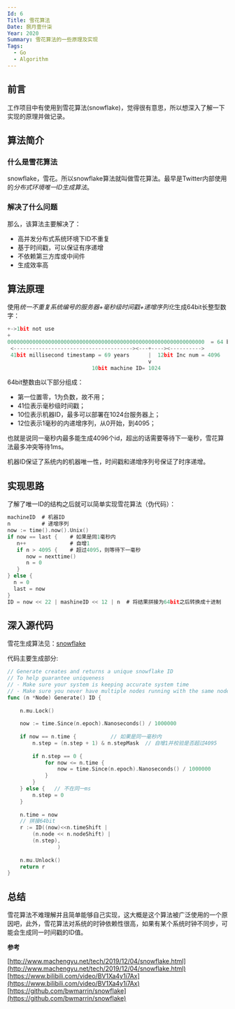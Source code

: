 ```yaml
--- 
Id: 6
Title: 雪花算法
Date: 捌月壹什柒
Year: 2020
Summary: 雪花算法的一些原理及实现
Tags:
  - Go
  - Algorithm
--- 
```


前言
-------
工作项目中有使用到雪花算法(snowflake)，觉得很有意思，所以想深入了解一下实现的原理并做记录。

## 算法简介


### 什么是雪花算法

snowflake，雪花。所以snowflake算法就叫做雪花算法。最早是Twitter内部使用的*分布式环境唯一ID生成算法*。

### 解决了什么问题

那么，该算法主要解决了：

- 高并发分布式系统环境下ID不重复
- 基于时间戳，可以保证有序递增
- 不依赖第三方库或中间件
- 生成效率高

## 算法原理

使用*统一不重复系统编号的服务器+毫秒级时间戳+递增序列化*生成64bit长整型数字：

```go
+->1bit not use
+
000000000000000000000000000000000000000000000000000000000000000  = 64 bit
 <--------------------------------------><---+----><---------->
 41bit millisecond timestamp = 69 years      |  12bit Inc num = 4096
                                             v
                           10bit machine ID= 1024
```
64bit整数由以下部分组成：

- 第一位置零，1为负数，故不用；
- 41位表示毫秒级时间戳；
- 10位表示机器ID，最多可以部署在1024台服务器上；
- 12位表示1毫秒的内递增序列，从0开始，到4095；

也就是说同一毫秒内最多能生成4096个id，超出的话需要等待下一毫秒，雪花算法最多冲突等待1ms。

机器ID保证了系统内的机器唯一性，时间戳和递增序列号保证了时序递增。

## 实现思路

了解了唯一ID的结构之后就可以简单实现雪花算法（伪代码）：

```go
machineID  # 机器ID
n          # 递增序列
now := time().now().Unix()
if now == last {    # 如果是同1毫秒内
   n++              # 自增1
   if n > 4095 {    # 超过4095，则等待下一毫秒
      now = nexttime()
      n = 0
   }
} else {
  n = 0
  last = now
}
ID = now << 22 | mashineID << 12 | n  # 将结果拼接为64bit之后转换成十进制
```

## 深入源代码
雪花生成算法见：[snowflake](https://github.com/bwmarrin/snowflake)

代码主要生成部分:

```go
// Generate creates and returns a unique snowflake ID
// To help guarantee uniqueness
// - Make sure your system is keeping accurate system time
// - Make sure you never have multiple nodes running with the same node ID
func (n *Node) Generate() ID {
 
    n.mu.Lock()
 
    now := time.Since(n.epoch).Nanoseconds() / 1000000
 
    if now == n.time {           // 如果是同一毫秒内
        n.step = (n.step + 1) & n.stepMask  // 自增1并校验是否超过4095
 
        if n.step == 0 {
            for now <= n.time {
                now = time.Since(n.epoch).Nanoseconds() / 1000000
            }
        }
    } else {   // 不在同一ms
        n.step = 0
    }
 
    n.time = now
    // 拼接64bit
    r := ID((now)<<n.timeShift |
        (n.node << n.nodeShift) |
        (n.step),
                )
 
    n.mu.Unlock()
    return r
}
```

## 总结

雪花算法不难理解并且简单能够自己实现，这大概是这个算法被广泛使用的一个原因吧，此外，雪花算法对系统的时钟依赖性很高，如果有某个系统时钟不同步，可能会生成同一时间戳的ID值。

**参考**

[http://www.machengyu.net/tech/2019/12/04/snowflake.html](http://www.machengyu.net/tech/2019/12/04/snowflake.html)
[https://www.bilibili.com/video/BV1Xa4y1i7Ax](https://www.bilibili.com/video/BV1Xa4y1i7Ax)
[https://github.com/bwmarrin/snowflake](https://github.com/bwmarrin/snowflake)


